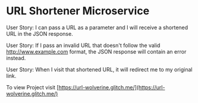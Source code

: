 # URL Shortener Microservice

User Story: I can pass a URL as a parameter and I will receive a shortened URL in the JSON response.

User Story: If I pass an invalid URL that doesn't follow the valid http://www.example.com format, the JSON response will contain an error instead.

User Story: When I visit that shortened URL, it will redirect me to my original link.

To view Project visit [https://url-wolverine.glitch.me/](https://url-wolverine.glitch.me/)
